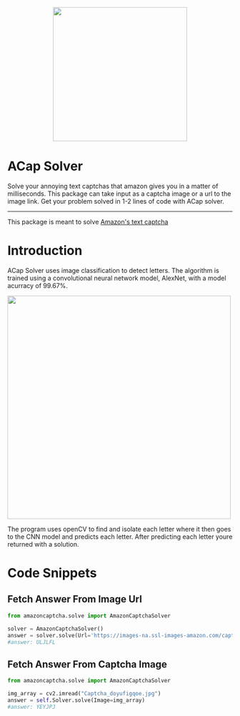 <p align="center">
<img src="https://user-images.githubusercontent.com/13637813/206646958-70ee6325-f0d0-4570-b78e-9826b0668f80.png" height="300" />
</p>

# ACap Solver

Solve your annoying text captchas that amazon gives you in a matter of milliseconds. This package can take input as a captcha image or a url to the image link. Get your problem solved in 1-2 lines of code with ACap solver.

---
This package is meant to solve [Amazon's text captcha](https://www.amazon.com/errors/validateCaptcha)

# Introduction

ACap Solver uses image classification to detect letters. The algorithm is trained using a convolutional neural network model, AlexNet, with a model acurracy of 99.67%.

<img src="https://user-images.githubusercontent.com/13637813/206654693-6727e5f2-6ca0-46a0-a981-f9b0075806cf.png" height="500" width="500"/>

The program uses openCV to find and isolate each letter where it then goes to the CNN model and predicts each letter. After predicting each letter youre returned with a solution. 

# Code Snippets

## Fetch Answer From Image Url
```python
from amazoncaptcha.solve import AmazonCaptchaSolver

solver = AmazonCaptchaSolver()
answer = solver.solve(Url='https://images-na.ssl-images-amazon.com/captcha/lqbiackd/Captcha_tcvqeczslf.jpg')
#answer: ULJLFL
```

## Fetch Answer From Captcha Image
```python
from amazoncaptcha.solve import AmazonCaptchaSolver

img_array = cv2.imread("Captcha_doyufigqoe.jpg")
answer = self.Solver.solve(Image=img_array)
#answer: YEYJPJ
```
